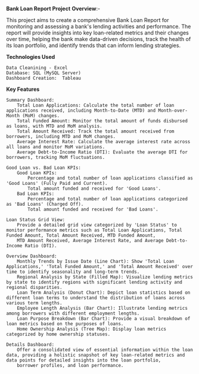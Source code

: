 **Bank Loan Report Project**
**Overview**:- 

This project aims to create a comprehensive Bank Loan Report for monitoring and assessing a bank's lending activities and performance. The report will provide insights into key 
loan-related metrics and their changes over time, helping the bank make data-driven decisions, track the health of its loan portfolio, and identify trends that can inform lending strategies.

**Technologies Used**

    Data Cleanining - Excel 
    Database: SQL (MySQL Server)
    Dashboard Creation:  Tableau

  **Key Features**

    Summary Dashboard: 
        Total Loan Applications: Calculate the total number of loan applications received, including Month-to-Date (MTD) and Month-over-Month (MoM) changes.
        Total Funded Amount: Monitor the total amount of funds disbursed as loans, with MTD and MoM analysis.
        Total Amount Received: Track the total amount received from borrowers, including MTD and MoM changes.
        Average Interest Rate: Calculate the average interest rate across all loans and monitor MoM variations.
        Average Debt-to-Income Ratio (DTI): Evaluate the average DTI for borrowers, tracking MoM fluctuations.

    Good Loan vs. Bad Loan KPIs:
        Good Loan KPIs:
            Percentage and total number of loan applications classified as 'Good Loans' (Fully Paid and Current).
            Total amount funded and received for 'Good Loans'.
        Bad Loan KPIs:
            Percentage and total number of loan applications categorized as 'Bad Loans' (Charged Off).
            Total amount funded and received for 'Bad Loans'.

    Loan Status Grid View:
        Provide a detailed grid view categorized by 'Loan Status' to monitor performance metrics such as Total Loan Applications, Total Funded Amount, Total Amount Received, MTD Funded Amount, 
        MTD Amount Received, Average Interest Rate, and Average Debt-to-Income Ratio (DTI).

    Overview Dashboard:
        Monthly Trends by Issue Date (Line Chart): Show 'Total Loan Applications,' 'Total Funded Amount,' and 'Total Amount Received' over time to identify seasonality and long-term trends.
        Regional Analysis by State (Filled Map): Visualize lending metrics by state to identify regions with significant lending activity and regional disparities.
        Loan Term Analysis (Donut Chart): Depict loan statistics based on different loan terms to understand the distribution of loans across various term lengths.
        Employee Length Analysis (Bar Chart): Illustrate lending metrics among borrowers with different employment lengths.
        Loan Purpose Breakdown (Bar Chart): Provide a visual breakdown of loan metrics based on the purposes of loans.
        Home Ownership Analysis (Tree Map): Display loan metrics categorized by home ownership statuses.

    Details Dashboard:
        Offer a consolidated view of essential information within the loan data, providing a holistic snapshot of key loan-related metrics and data points for detailed insights into the loan portfolio, 
        borrower profiles, and loan performance.
